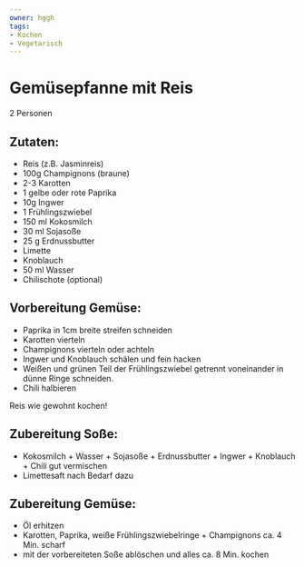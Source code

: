 ```yaml
---
owner: hggh
tags:
- Kochen
- Vegetarisch
---
```

Gemüsepfanne mit Reis
================

2 Personen

Zutaten:
---------------
 * Reis (z.B. Jasminreis)
 * 100g Champignons (braune)
 * 2-3 Karotten
 * 1 gelbe oder rote Paprika
 * 10g Ingwer
 * 1 Frühlingszwiebel
 * 150 ml Kokosmilch
 * 30 ml Sojasoße
 * 25 g Erdnussbutter
 * Limette
 * Knoblauch
 * 50 ml Wasser
 * Chilischote (optional)


Vorbereitung Gemüse:
------------------

 * Paprika in 1cm breite streifen schneiden
 * Karotten vierteln
 * Champignons vierteln oder achteln
 * Ingwer und Knoblauch schälen und fein hacken
 * Weißen und grünen Teil der Frühlingszwiebel getrennt voneinander in dünne Ringe schneiden.
 * Chili halbieren


Reis wie gewohnt kochen!

Zubereitung Soße:
------------------

 * Kokosmilch + Wasser + Sojasoße + Erdnussbutter + Ingwer + Knoblauch + Chili gut vermischen
 * Limettesaft nach Bedarf dazu


Zubereitung Gemüse:
------------

 * Öl erhitzen
 * Karotten, Paprika, weiße Frühlingszwiebelringe + Champignons ca. 4 Min. scharf
 * mit der vorbereiteten Soße ablöschen und alles ca. 8 Min. kochen
